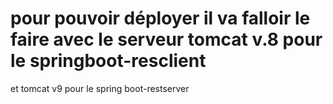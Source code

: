 # pour pouvoir déployer il va falloir le faire avec le serveur tomcat v.8 pour le springboot-resclient
et tomcat v9 pour le spring boot-restserver 
